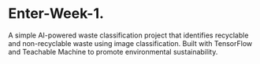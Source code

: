 # Enter-Week-1.
A simple AI-powered waste classification project that identifies recyclable and non-recyclable waste using image classification. Built with TensorFlow and Teachable Machine to promote environmental sustainability.
